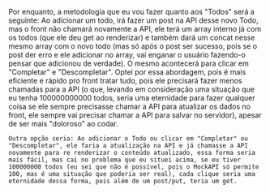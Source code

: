 Por enquanto, a metodologia que eu vou fazer quanto aos "Todos" será a seguinte:
    Ao adicionar um todo, irá fazer um post na API desse novo Todo, mas o front não chamará novamente
    a API, ele terá um array interno já com os todos (que ele deu get ao renderizar) e também dará um
    concat nesse mesmo array com o novo todo (mas só após o post ser sucesso, pois se o post der erro e ele adicionar no array, vai enganar o usuário fazendo-o pensar que adicionou de verdade).
    O mesmo acontecerá para clicar em "Completar" e "Descompletar".
    Optei por essa abordagem, pois é mais eficiente e rápido pro front tratar tudo, pois ele precisará
    fazer menos chamadas para a API (o que, levando em consideração uma situação que eu tenha 100000000000 todos, seria uma eternidade para fazer qualquer coisa se ele sempre precisasse chamar a API para atualizar os dados no front, ele sempre vai precisar chamar a API para salvar no servidor), apesar de ser mais "doloroso" ao codar.

    Outra opção seria: Ao adicionar o Todo ou clicar em "Completar" ou "Descompletar", ele faria a atualização na API e já chamasse a API novamente para re renderizar o conteúdo atualizado, essa forma seria mais fácil, mas cai no problema que eu situei acima, se eu tiver 100000000 todos (eu sei que não é possível, pois o MockAPI só permite 100, mas é uma situação que poderia ser real), cada clique seria uma eternidade dessa forma, pois além de um post/put, teria um get.